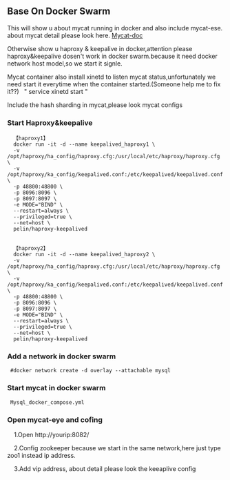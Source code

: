 ## Base On Docker Swarm
 This will show u about mycat running in docker and also include mycat-ese. about mycat detail please look here. [Mycat-doc](https://github.com/MyCATApache/Mycat-doc)
  
  Otherwise show u haproxy & keepalive in docker,attention please haproxy&keepalive dosen't work in docker swarm.because it need docker network host model,so we start it signle.
  
  Mycat container also install xinetd to listen mycat status,unfortunately we need start it everytime when the container started.(Someone help me to fix it??)
   " service xinetd start "
  
  Include the hash sharding in mycat,please look mycat configs
  
   ### Start Haproxy&keepalive
      【haproxy1】
      docker run -it -d --name keepalived_haproxy1 \
      -v /opt/haproxy/ha_config/haproxy.cfg:/usr/local/etc/haproxy/haproxy.cfg \
      -v /opt/haproxy/ka_config/keepalived.conf:/etc/keepalived/keepalived.conf \
      -p 48800:48800 \
      -p 8096:8096 \
      -p 8097:8097 \
      -e MODE="BIND" \
      --restart=always \
      --privileged=true \
      --net=host \
      pelin/haproxy-keepalived


      【haproxy2】
      docker run -it -d --name keepalived_haproxy2 \
      -v /opt/haproxy/ha_config/haproxy.cfg:/usr/local/etc/haproxy/haproxy.cfg \
      -v /opt/haproxy/ka_config/keepalived.conf:/etc/keepalived/keepalived.conf \
      -p 48800:48800 \
      -p 8096:8096 \
      -p 8097:8097 \
      -e MODE="BIND" \
      --restart=always \
      --privileged=true \
      --net=host \
      pelin/haproxy-keepalived

 ### Add a network in docker swarm
     #docker network create -d overlay --attachable mysql
     
 ### Start mycat in docker swarm
     Mysql_docker_compose.yml
 
 ### Open mycat-eye and cofing
     1.Open  http://yourip:8082/
     
     2.Config zookeeper because we start in the same network,here just type zoo1 instead ip address.
     
     3.Add vip address, about detail please look the keeaplive config


